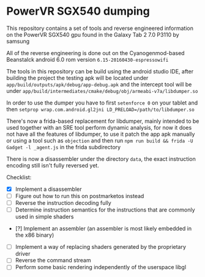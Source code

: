 PowerVR SGX540 dumping
=========
This repository contains a set of tools and reverse engineered information on the PowerVR SGX540 gpu found in the Galaxy Tab 2 7.0 P3110 by samsung


All of the reverse engineering is done out on the Cyanogenmod-based Beanstalck android 6.0 rom version `6.15-20160430-espressowifi`

The tools in this repository can be build using the android studio IDE, after building the project the testing apk will be located under `app/build/outputs/apk/debug/app-debug.apk` and the intercept tool will be under `app/build/intermediates/cmake/debug/obj/armeabi-v7a/libdumper.so`

In order to use the dumper you have to first `setenforce 0` on your tablet and then `setprop wrap.com.android.gl2jni LD_PRELOAD=/path/to/libdumper.so`

There's now a frida-based replacement for libdumper, mainly intended to be used together with an SRE tool perform dynamic analysis, for now it does not have all the features of libdumper, to use it
patch the app apk manually or using a tool such as `objection` and then run `npm run build && frida -U Gadget -l _agent.js` in the frida subdirectory

There is now a disassembler under the directory `data`, the exact instruction encoding still isn't fully reversed yet.

Checklist:

- [x] Implement a disassembler
- [ ] Figure out how to run this on postmarketos instead
- [ ] Reverse the instruction decoding fully
- [ ] Determine instruction semantics for the instructions that are commonly used in simple shaders
- [?] Implement an assembler (an assembler is most likely embedded in the x86 binary)
- [ ] Implement a way of replacing shaders generated by the proprietary driver
- [ ] Reverse the command stream
- [ ] Perform some basic rendering independently of the userspace libgl
